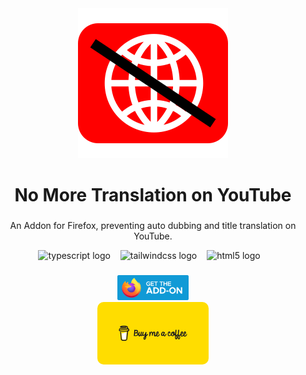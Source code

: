 <div align="center">
  <img src="./assets/icons/icon.svg" alt="Project description"/>
</div>

###

<h1 align="center">No More Translation on YouTube</h1>

###

<p align="center">An Addon for Firefox, preventing auto dubbing and title translation on YouTube.</p>

<div align="center">
  <img src="https://cdn.jsdelivr.net/gh/devicons/devicon/icons/typescript/typescript-original.svg" height="30" alt="typescript logo" title="typescript logo" />
  <img width="8" />
  <img src="https://cdn.simpleicons.org/tailwindcss/06B6D4" height="30" alt="tailwindcss logo" title="tailwindcss logo" />
  <img width="8" />
  <img src="https://cdn.jsdelivr.net/gh/devicons/devicon/icons/html5/html5-original.svg" height="30" alt="html5 logo"  />
  <img width="8" />
</div>

###

<div align="center">
  <a href="https://addons.mozilla.org/firefox/addon/youtube-no-more-translation/">
    <img src="./assets/images/firefox.png" height="40" alt="Available on Firefox" title="Available on Firefox"/>
  </a>
</div>

<div align="center">
  <a href="https://buymeacoffee.com/youg.o">
    <img src="./assets/images/buymeacoffee.png" height="100" style="border-radius: 10px;" alt="Buy me a coffee" title="Buy me a coffee"/>
  </a>
</div>
